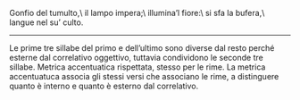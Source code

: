 Gonfio del tumulto,\\
il lampo impera;\\
illumina’l fiore:\\
si sfa la bufera,\\
langue nel su’ culto.

---
Le prime tre sillabe del primo e dell’ultimo sono diverse dal resto perché esterne dal correlativo oggettivo, tuttavia condividono le seconde tre sillabe. Metrica accentuatica rispettata, stesso per le rime. La metrica accentuatuca associa gli stessi versi che associano le rime, a distinguere quanto è interno e quanto è esterno dal correlativo.